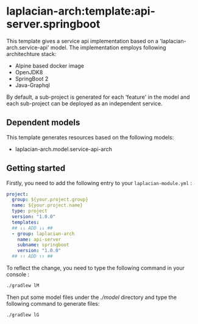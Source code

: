 # laplacian-arch:template:api-server.springboot

This template gives a service api implementation based on a 'laplacian-arch.service-api' model.
The implementation employs following architechture stack:
  - Alpine based docker image
  - OpenJDK8
  - SpringBoot 2
  - Java-Graphql

By default, a sub-project is generated for each 'feature' in the model and each sub-project can be deployed
as an independent service.



## Dependent models
This template generates resources based on the following models:

- laplacian-arch.model.service-api-arch


## Getting started

Firstly, you need to add the following entry to your `laplacian-module.yml` :

```yaml
project:
  group: ${your.project.group}
  name: ${your.project.name}
  type: project
  version: "1.0.0"
  templates:
  ## ↓↓ ADD ↓↓ ##
  - group: laplacian-arch
    name: api-server
    subname: springboot
    version: "1.0.0"
  ## ↑↑ ADD ↑↑ ##
```

To reflect the change, you need to type the following command in your console :
```bash
./gradlew lM
```

Then put some model files under the *./model* directory and type the following command to generate files:
```bash
./gradlew lG
```